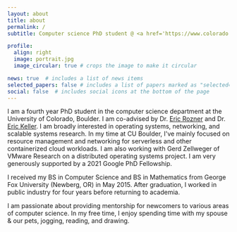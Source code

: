 ```yaml
---
layout: about
title: about
permalink: /
subtitle: Computer science PhD student @ <a href='https://www.colorado.edu/'>University of Colorado, Boulder</a> | Google PhD Fellow | Former Research Intern @ <a href='https://research.vmware.com/'>VMware</a>

profile:
  align: right
  image: portrait.jpg
  image_circular: true # crops the image to make it circular

news: true  # includes a list of news items
selected_papers: false # includes a list of papers marked as "selected={true}"
social: false  # includes social icons at the bottom of the page
---
```


I am a fourth year PhD student in the computer science department at the University of Colorado, Boulder. I am co-advised by Dr. [Eric Rozner](http://ericrozner.com/) and Dr. [Eric Keller](https://eric-keller.github.io/). I am broadly interested in operating systems, networking, and scalable systems research. In my time at CU Boulder, I've mainly focused on resource management and networking for serverless and other containerized cloud workloads. I am also working with Gerd Zellweger of VMware Research on a distributed operating systems project. I am very generously supported by a 2021 Google PhD Fellowship.

I received my BS in Computer Science and BS in Mathematics from George Fox University (Newberg, OR) in May 2015. After graduation, I worked in public industry for four years before returning to academia.

I am passionate about providing mentorship for newcomers to various areas of computer science. In my free time, I enjoy spending time with my spouse & our pets, jogging, reading, and drawing.
